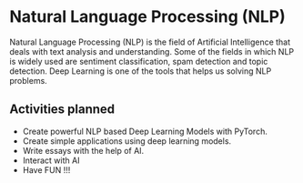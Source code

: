 # Natural Language Processing (NLP)

Natural Language Processing (NLP) is the field of Artificial Intelligence that deals with text analysis and understanding. Some of the fields in which NLP is widely used are sentiment classification, spam detection and topic detection. Deep Learning is one of the tools that helps us solving NLP problems.

## Activities planned
* Create powerful NLP based Deep Learning Models with PyTorch.
* Create simple applications using deep learning models. 
* Write essays with the help of AI.
* Interact with AI 
* Have FUN !!!